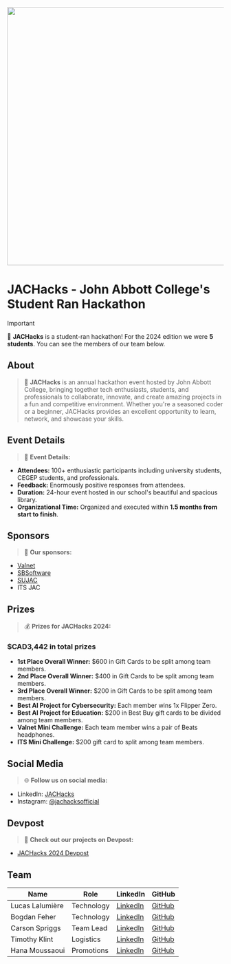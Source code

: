 
<img src="https://github.com/JACHacks/JACHacks-Website/assets/111912000/0d1cd43c-d7c9-47aa-9018-c924f6805077" width="600"/>

# JACHacks - John Abbott College's Student Ran Hackathon

>[!IMPORTANT]
> 🚀 **JACHacks** is a student-ran hackathon! For the 2024 edition we were **5 students**. You can see the members of our team below.

## About
> 🎉 **JACHacks** is an annual hackathon event hosted by John Abbott College, bringing together tech enthusiasts, students, and professionals to collaborate, innovate, and create amazing projects in a fun and competitive environment. Whether you're a seasoned coder or a beginner, JACHacks provides an excellent opportunity to learn, network, and showcase your skills.

## Event Details
> 📅 **Event Details:**
- **Attendees:** 100+ enthusiastic participants including university students, CEGEP students, and professionals.
- **Feedback:** Enormously positive responses from attendees.
- **Duration:** 24-hour event hosted in our school's beautiful and spacious library.
- **Organizational Time:** Organized and executed within **1.5 months from start to finish**.
  
## Sponsors
> 🌟 **Our sponsors:**
- [Valnet](https://www.valnetinc.com/en/)
- [SBSoftware](https://www.sbsoftware.ca/)
- [SUJAC](https://www.sujac.com/)
- ITS JAC

## Prizes
> 💰 **Prizes for JACHacks 2024:**
### $CAD3,442 in total prizes
- **1st Place Overall Winner:** $600 in Gift Cards to be split among team members.
- **2nd Place Overall Winner:** $400 in Gift Cards to be split among team members.
- **3rd Place Overall Winner:** $200 in Gift Cards to be split among team members.
- **Best AI Project for Cybersecurity:** Each member wins 1x Flipper Zero.
- **Best AI Project for Education:** $200 in Best Buy gift cards to be divided among team members.
- **Valnet Mini Challenge:** Each team member wins a pair of Beats headphones.
- **ITS Mini Challenge:** $200 gift card to split among team members.

## Social Media
> 🌐 **Follow us on social media:**
- LinkedIn: [JACHacks](https://www.linkedin.com/company/jachacks/?viewAsMember=true)
- Instagram: [@jachacksofficial](https://www.instagram.com/jachacksofficial/)

## Devpost
> 🚀 **Check out our projects on Devpost:**
- [JACHacks 2024 Devpost](https://jachacks.devpost.com/)


## Team

| Name              | Role          | LinkedIn                                                                                                  | GitHub                                          |
|-------------------|---------------|-----------------------------------------------------------------------------------------------------------|-------------------------------------------------|
| Lucas Lalumière   | Technology    | [LinkedIn](https://www.linkedin.com/in/lucas-lalumi%C3%A8re/)                                             | [GitHub](https://github.com/Shlucus)            |
| Bogdan Feher      | Technology    | [LinkedIn](https://www.linkedin.com/in/bogdan-feher-b7567b203/)                                           | [GitHub](https://github.com/fehe-bo)            |
| Carson Spriggs    | Team Lead     | [LinkedIn](https://www.linkedin.com/in/carsonspriggs)                                                     | [GitHub](https://github.com/carsonSgit)         |
| Timothy Klint     | Logistics     | [LinkedIn](https://www.linkedin.com/in/timothy-klint/)                                                    | [GitHub](https://github.com/tjklint)            |
| Hana Moussaoui    | Promotions    | [LinkedIn](https://www.linkedin.com/in/hana-louiza-moussaoui-015798292)                                   | [GitHub](https://github.com/HanaLouizaMoussaoui)|

